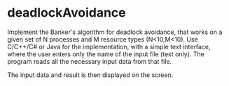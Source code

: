 # deadlockAvoidance
Implement the Banker's algorithm for deadlock avoidance, that works on a given set of N processes and M resource types (N<10,M<10). Use C/C++/C# or Java for the implementation, with a simple text interface, where the user enters only the name of the input file (text only). The program reads all the necessary input data from that file. 
 
The input data and result is then displayed on the screen. 
